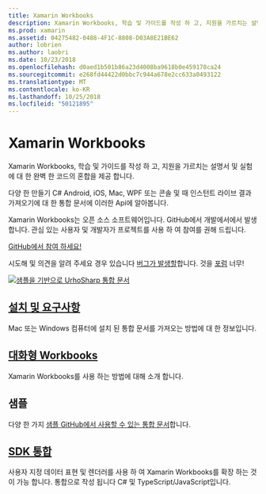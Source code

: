 ```yaml
---
title: Xamarin Workbooks
description: Xamarin Workbooks, 학습 및 가이드를 작성 하 고, 지원을 가르치는 설명서 및 실험에 대 한 완벽 한 코드의 혼합을 제공 합니다.
ms.prod: xamarin
ms.assetid: 04275482-0488-4F1C-8808-D03A8E21BE62
author: lobrien
ms.author: laobri
ms.date: 10/23/2018
ms.openlocfilehash: d0aed1b501b86a23d4008ba9618b0e459178ca24
ms.sourcegitcommit: e268fd44422d0bbc7c944a678e2cc633a0493122
ms.translationtype: MT
ms.contentlocale: ko-KR
ms.lasthandoff: 10/25/2018
ms.locfileid: "50121895"
---
```

# <a name="xamarin-workbooks"></a>Xamarin Workbooks

Xamarin Workbooks, 학습 및 가이드를 작성 하 고, 지원을 가르치는 설명서 및 실험에 대 한 완벽 한 코드의 혼합을 제공 합니다.

다양 한 만들기 C# Android, iOS, Mac, WPF 또는 콘솔 및 때 인스턴트 라이브 결과 가져오기에 대 한 통합 문서에 이러한 Api에 알아봅니다.

Xamarin Workbooks는 오픈 소스 소프트웨어입니다. GitHub에서 개발에서에서 발생합니다. 관심 있는 사용자 및 개발자가 프로젝트를 사용 하 여 참여를 권해 드립니다.

[GitHub에서 참여 하세요!](https://github.com/Microsoft/workbooks)

시도해 및 의견을 알려 주세요 경우 있습니다 [버그가 발생할](~/tools/workbooks/install.md#reporting-bugs)합니다. 것을 [포럼](https://forums.xamarin.com/categories/inspector) 너무!

[![](images/interactive-1.0.0-urho-planet-earth-small.png "샘플을 기반으로 UrhoSharp 통합 문서")](images/interactive-1.0.0-urho-planet-earth.png#lightbox)

## <a name="installation-and-requirementsinstallmd"></a>[설치 및 요구사항](install.md)

Mac 또는 Windows 컴퓨터에 설치 된 통합 문서를 가져오는 방법에 대 한 정보입니다.

## <a name="interactive-workbooksworkbookmd"></a>[대화형 Workbooks](workbook.md)

Xamarin Workbooks를 사용 하는 방법에 대해 소개 합니다.

## <a name="samples"></a>샘플

다양 한 가지 [샘플 GitHub에서 사용할 수 있는 통합 문서](https://github.com/xamarin/workbooks)합니다.

## <a name="integration-sdksdkindexmd"></a>[SDK 통합](sdk/index.md)

사용자 지정 데이터 표현 및 렌더러를 사용 하 여 Xamarin Workbooks를 확장 하는 것이 가능 합니다. 통합으로 작성 됩니다 C# 및 TypeScript/JavaScript입니다.
